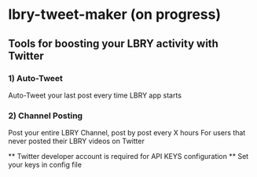# lbry-tweet-maker (on progress)

## Tools for boosting your LBRY activity with Twitter 

### 1) Auto-Tweet 

Auto-Tweet your last post every time LBRY app starts 

### 2) Channel Posting 

Post your entire LBRY Channel, post by post every X hours 
For users that never posted their LBRY videos on Twitter 

** Twitter developer account is required for API KEYS configuration
** Set your keys in config file 
